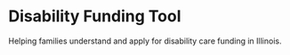 # Disability Funding Tool
Helping families understand and apply for disability care funding in Illinois.
